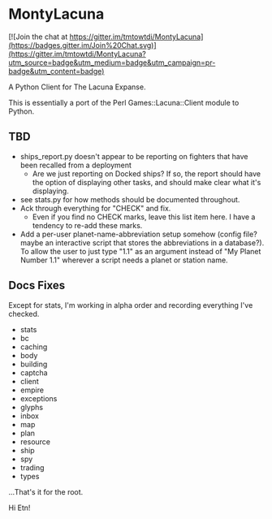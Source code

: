 MontyLacuna
===========

[![Join the chat at https://gitter.im/tmtowtdi/MontyLacuna](https://badges.gitter.im/Join%20Chat.svg)](https://gitter.im/tmtowtdi/MontyLacuna?utm_source=badge&utm_medium=badge&utm_campaign=pr-badge&utm_content=badge)

A Python Client for The Lacuna Expanse.

This is essentially a port of the Perl Games::Lacuna::Client module to Python.  

## TBD
- ships_report.py doesn't appear to be reporting on fighters that have been 
  recalled from a deployment
  - Are we just reporting on Docked ships?  If so, the report should have the 
    option of displaying other tasks, and should make clear what it's 
    displaying.
- see stats.py for how methods should be documented throughout.
- Ack through everything for "CHECK" and fix.
  - Even if you find no CHECK marks, leave this list item here.  I have a tendency to 
    re-add these marks.
- Add a per-user planet-name-abbreviation setup somehow (config file?  maybe an 
  interactive script that stores the abbreviations in a database?).  To allow the user to 
  just type "1.1" as an argument instead of "My Planet Number 1.1" wherever a script needs 
  a planet or station name.


## Docs Fixes
Except for stats, I'm working in alpha order and recording everything I've checked.
- stats
- bc
- caching
- body
- building
- captcha
- client
- empire
- exceptions
- glyphs
- inbox
- map
- plan
- resource
- ship
- spy
- trading
- types

...That's it for the root.  

Hi Etn!

